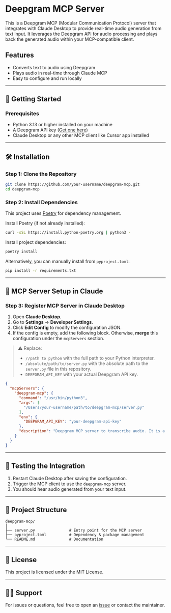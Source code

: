 # Deepgram MCP Server

This is a Deepgram MCP (Modular Communication Protocol) server that integrates with Claude Desktop to provide real-time audio generation from text input. It leverages the Deepgram API for audio processing and plays back the generated audio within your MCP-compatible client.

## Features

- Converts text to audio using Deepgram
- Plays audio in real-time through Claude MCP
- Easy to configure and run locally

---

## 🚀 Getting Started

### Prerequisites

- Python 3.13 or higher installed on your machine
- A Deepgram API key ([Get one here](https://developers.deepgram.com/))
- Claude Desktop or any other MCP client like Cursor app installed

---

## 🛠️ Installation

### Step 1: Clone the Repository

```bash
git clone https://github.com/your-username/deepgram-mcp.git
cd deepgram-mcp
```

### Step 2: Install Dependencies

This project uses [Poetry](https://python-poetry.org/) for dependency management.

Install Poetry (if not already installed):

```bash
curl -sSL https://install.python-poetry.org | python3 -
```

Install project dependencies:

```bash
poetry install
```

Alternatively, you can manually install from `pyproject.toml`:

```bash
pip install -r requirements.txt
```

---

## 🧩 MCP Server Setup in Claude

### Step 3: Register MCP Server in Claude Desktop

1. Open **Claude Desktop**.
2. Go to **Settings** → **Developer Settings**.
3. Click **Edit Config** to modify the configuration JSON.
4. If the config is empty, add the following block. Otherwise, **merge** this configuration under the `mcpServers` section.

> ⚠️ Replace:
> - `//path to python` with the full path to your Python interpreter.
> - `/absolute/path/to/server.py` with the absolute path to the `server.py` file in this repository.
> - `DEEPGRAM_API_KEY` with your actual Deepgram API key.

```json
{
  "mcpServers": {
    "deepgram-mcp": {
      "command": "/usr/bin/python3",
      "args": [
        "/Users/your-username/path/to/deepgram-mcp/server.py"
      ],
      "env": {
        "DEEPGRAM_API_KEY": "your-deepgram-api-key"
      },
      "description": "Deepgram MCP server to transcribe audio. It is a STT server that uses the Deepgram API to transcribe audio."
    }
  }
}
```

---

## 🧪 Testing the Integration

1. Restart Claude Desktop after saving the configuration.
2. Trigger the MCP client to use the `deepgram-mcp` server.
3. You should hear audio generated from your text input.

---

## 📁 Project Structure

```
deepgram-mcp/
│
├── server.py               # Entry point for the MCP server
├── pyproject.toml          # Dependency & package management
└── README.md               # Documentation
```

---

## 📄 License

This project is licensed under the MIT License.

---

## 🙋‍♂️ Support

For issues or questions, feel free to open an [issue](https://github.com/your-username/deepgram-mcp/issues) or contact the maintainer.